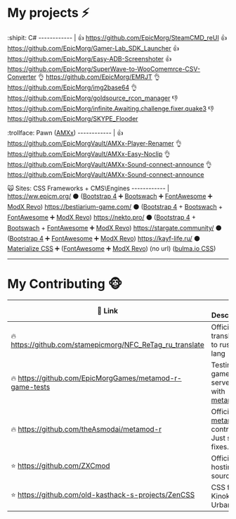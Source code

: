 # My projects :zap:

:shipit: C# 
------------ |
:thumbsup: https://github.com/EpicMorg/SteamCMD_reUI
:thumbsup: https://github.com/EpicMorg/Gamer-Lab_SDK_Launcher
:thumbsup: https://github.com/EpicMorg/Easy-ADB-Screenshoter
:thumbsup: https://github.com/EpicMorg/SuperWave-to-WooComemrce-CSV-Converter
:ok_hand: https://github.com/EpicMorg/EMRJT
:ok_hand: https://github.com/EpicMorg/img2base64
:ok_hand: https://github.com/EpicMorg/goldsource_rcon_manager
:-1: https://github.com/EpicMorg/infinite.Awaiting.challenge.fixer.quake3
:-1: https://github.com/EpicMorg/SKYPE_Flooder

:trollface: Pawn ([AMXx](http://www.amxmodx.org/about.php)) 
------------ |
:thumbsup: https://github.com/EpicMorgVault/AMXx-Player-Renamer
:ok_hand: https://github.com/EpicMorgVault/AMXx-Easy-Noclip
:ok_hand: https://github.com/EpicMorgVault/AMXx-Sound-connect-announce 
:ok_hand: https://github.com/EpicMorgVault/AMXx-Sound-connect-announce 


:scream_cat: Sites: CSS Frameworks + CMS\Engines
------------ |
https://ww.epicm.org/ :black_circle: ([Bootstrap 4](http://getbootstrap.com/) :heavy_plus_sign: [Bootswach](https://bootswatch.com/) :heavy_plus_sign: [FontAwesome](http://fontawesome.io) :heavy_plus_sign: [ModX Revo](https://modx.com/))
https://bestiarium-game.com/ :black_circle: ([Bootstrap 4](http://getbootstrap.com/) + [Bootswach](https://bootswatch.com/) + [FontAwesome](http://fontawesome.io) :heavy_plus_sign: [ModX Revo](https://modx.com/))
https://nekto.pro/ :black_circle: ([Bootstrap 4](http://getbootstrap.com/) + [Bootswach](https://bootswatch.com/) + [FontAwesome](http://fontawesome.io) :heavy_plus_sign: [ModX Revo](https://modx.com/))
https://stargate.community/ :black_circle: ([Bootstrap 4](http://getbootstrap.com/) :heavy_plus_sign: [FontAwesome](http://fontawesome.io) :heavy_plus_sign: [ModX Revo](https://modx.com/))
https://kayf-life.ru/ :black_circle: [Materialize CSS](http://materializecss.com/) :heavy_plus_sign: ([FontAwesome](http://fontawesome.io) :heavy_plus_sign: [ModX Revo](https://modx.com/))
(no url) ([bulma.io CSS](https://bulma.io/))


---
 
# My Contributing :monkey_face:

:link: Link | :interrobang: Description
------------ | -------------
:fire: https://github.com/stamepicmorg/NFC_ReTag_ru_translate | Official translation to russian lang
:fire: https://github.com/EpicMorgGames/metamod-r-game-tests | Testing game servers with [metamod-r](https://github.com/theAsmodai/metamod-r) 
:fire: https://github.com/theAsmodai/metamod-r | Official [metamod-r](https://github.com/theAsmodai/metamod-r) contributor. Just small fixes..
:star: https://github.com/ZXCmod | Official hosting of sources
:star: https://github.com/old-kasthack-s-projects/ZenCSS | CSS for Kinokopilka, Urban3p
